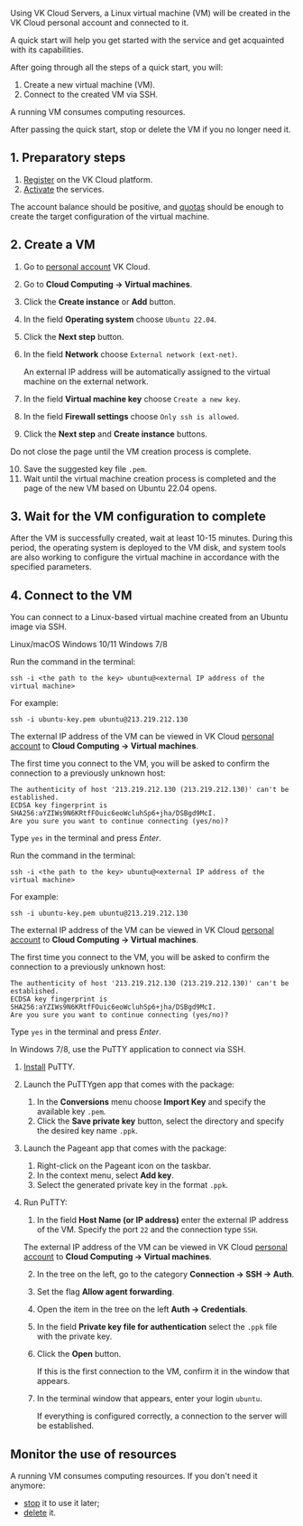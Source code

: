 Using VK Cloud Servers, a Linux virtual machine (VM) will be created in the VK Cloud personal account and connected to it.

A quick start will help you get started with the service and get acquainted with its capabilities.

After going through all the steps of a quick start, you will:

1. Create a new virtual machine (VM).
2. Connect to the created VM via SSH.

<info>

A running VM consumes computing resources.

After passing the quick start, stop or delete the VM if you no longer need it.

</info>

## 1. Preparatory steps

1. [Register](../../../additionals/account/start/registration) on the VK Cloud platform.
2. [Activate](../../../additionals/account/start/activation) the services.

The account balance should be positive, and [quotas](../../../additionals/account/concepts/quotasandlimits) should be enough to create the target configuration of the virtual machine.

## 2. Create a VM

1. Go to [personal account](https://mcs.mail.ru/app/en) VK Cloud.
2. Go to **Cloud Computing → Virtual machines**.
3. Click the  **Create instance** or **Add** button.
4. In the field **Operating system** choose `Ubuntu 22.04`.
5. Click the **Next step** button.
6. In the field **Network** choose `External network (ext-net)`.

   An external IP address will be automatically assigned to the virtual machine on the external network.

7. In the field **Virtual machine key** choose `Create a new key`.
8. In the field **Firewall settings** choose `Only ssh is allowed`.
9. Click the **Next step** and **Create instance** buttons.

<warn>

Do not close the page until the VM creation process is complete.

</warn>

10. Save the suggested key file `.pem`.
11. Wait until the virtual machine creation process is completed and the page of the new VM based on Ubuntu 22.04 opens.

## 3. Wait for the VM configuration to complete

After the VM is successfully created, wait at least 10-15 minutes. During this period, the operating system is deployed to the VM disk, and system tools are also working to configure the virtual machine in accordance with the specified parameters.

## 4. Connect to the VM

You can connect to a Linux-based virtual machine created from an Ubuntu image via SSH.

<tabs>
<tablist>
<tab>Linux/macOS</tab>
<tab>Windows 10/11</tab>
<tab>Windows 7/8</tab>
</tablist>
<tabpanel>

Run the command in the terminal:

```shell
ssh -i <the path to the key> ubuntu@<external IP address of the virtual machine>
```

For example:

```shell
ssh -i ubuntu-key.pem ubuntu@213.219.212.130
```

The external IP address of the VM can be viewed in VK Cloud [personal account](https://mcs.mail.ru/app/) to **Cloud Computing → Virtual machines**.

The first time you connect to the VM, you will be asked to confirm the connection to a previously unknown host:

```shell
The authenticity of host '213.219.212.130 (213.219.212.130)' can't be established.
ECDSA key fingerprint is SHA256:aYZIWs9N6KRtfFOuic6eoWcluhSp6+jha/DSBgd9McI.
Are you sure you want to continue connecting (yes/no)?
 ```

Type `yes` in the terminal and press _Enter_.

</tabpanel>
<tabpanel>

Run the command in the terminal:

```shell
ssh -i <the path to the key> ubuntu@<external IP address of the virtual machine>
```

For example:

```shell
ssh -i ubuntu-key.pem ubuntu@213.219.212.130
```

The external IP address of the VM can be viewed in VK Cloud [personal account](https://mcs.mail.ru/app/) to **Cloud Computing → Virtual machines**.

The first time you connect to the VM, you will be asked to confirm the connection to a previously unknown host:

```shell
The authenticity of host '213.219.212.130 (213.219.212.130)' can't be established.
ECDSA key fingerprint is SHA256:aYZIWs9N6KRtfFOuic6eoWcluhSp6+jha/DSBgd9McI.
Are you sure you want to continue connecting (yes/no)?
```

Type `yes` in the terminal and press _Enter_.

</tabpanel>
<tabpanel>

In Windows 7/8, use the PuTTY application to connect via SSH.

1. [Install](https://www.putty.org/) PuTTY.
2. Launch the PuTTYgen app that comes with the package:

   1. In the **Conversions** menu choose **Import Key** and specify the available key `.pem`.
   2. Click the **Save private key** button, select the directory and specify the desired key name `.ppk`.

3. Launch the Pageant app that comes with the package:

   1. Right-click on the Pageant icon on the taskbar.
   2. In the context menu, select **Add key**.
   3. Select the generated private key in the format `.ppk`.

4. Run PuTTY:

   1. In the field **Host Name (or IP address)** enter the external IP address of the VM. Specify the port `22` and the connection type `SSH`.

   <info>

   The external IP address of the VM can be viewed in VK Cloud [personal account](https://mcs.mail.ru/app/) to **Cloud Computing → Virtual machines**.

   </info>

   2. In the tree on the left, go to the category **Connection → SSH → Auth**.
   3. Set the flag **Allow agent forwarding**.
   4. Open the item in the tree on the left **Auth → Credentials**.
   5. In the field **Private key file for authentication** select the `.ppk` file with the private key.
   6. Click the **Open** button.

      If this is the first connection to the VM, confirm it in the window that appears.

   7. In the terminal window that appears, enter your login `ubuntu`.

      If everything is configured correctly, a connection to the server will be established.

</tabpanel>
</tabs>

## Monitor the use of resources

A running VM consumes computing resources. If you don't need it anymore:

- [stop](../instructions/vm/vm-manage#starting_stopping_reboot_the_vm) it to use it later;
- [delete](../instructions/vm/vm-manage#deleting_a_vm) it.
